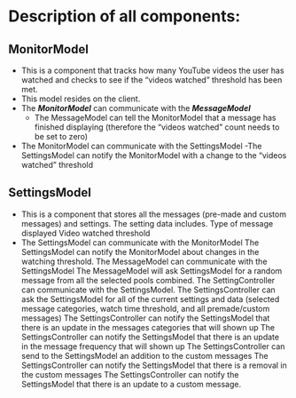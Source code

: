 # Description of all components:

## MonitorModel
- This is a component that tracks how many YouTube videos the user has watched and checks to see if the “videos watched” threshold has been met.
- This model resides on the client.
- The ***MonitorModel*** can communicate with the ***MessageModel***
    - The MessageModel can tell the MonitorModel that a message has finished displaying (therefore the “videos watched” count needs to be set to zero)
- The MonitorModel can communicate with the SettingsModel
    -The SettingsModel can notify the MonitorModel with a change to the “videos watched” threshold

## SettingsModel
- This is a component that stores all the messages (pre-made and custom messages) and settings. The setting data includes.
Type of message displayed
Video watched threshold 
- The SettingsModel can communicate with the MonitorModel
The SettingsModel can notify the MonitorModel about changes in the watching threshold.
The MessageModel can communicate with the SettingsModel
The MessageModel will ask SettingsModel for a random message from all the selected pools combined.
The SettingController can communicate with the SettingsModel.
The SettingsController can ask the SettingsModel for all of the current settings and data (selected message categories, watch time threshold, and all premade/custom messages)
The SettingsController can notify the SettingsModel that there is an update in the messages categories that will shown up
The SettingsController can notify the SettingsModel that there is an update in the message frequency that will shown up
The SettingsController can send to the SettingsModel an addition to the custom messages
The SettingsController can notify the SettingsModel that there is a removal in the custom messages
The SettingsController can notify the SettingsModel that there is an update to a custom message.
